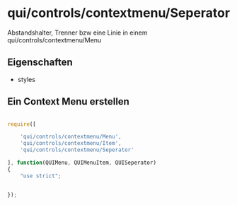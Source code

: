 # qui/controls/contextmenu/Seperator

Abstandshalter, Trenner bzw eine Linie in einem qui/controls/contextmenu/Menu

## Eigenschaften

+ styles

## Ein Context Menu erstellen

```javascript

require([

    'qui/controls/contextmenu/Menu',
    'qui/controls/contextmenu/Item',
    'qui/controls/contextmenu/Seperator'

], function(QUIMenu, QUIMenuItem, QUISeperator)
{
    "use strict";


});
```